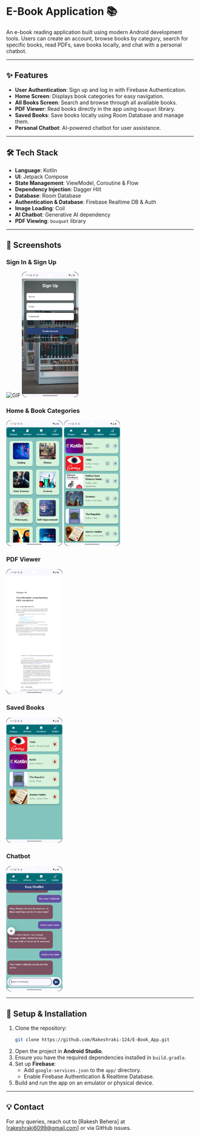 # E-Book Application 📚

An e-book reading application built using modern Android development tools. Users can create an account, browse books by category, search for specific books, read PDFs, save books locally, and chat with a personal chatbot.

---

## ✨ Features

- **User Authentication**: Sign up and log in with Firebase Authentication.
- **Home Screen**: Displays book categories for easy navigation.
- **All Books Screen**: Search and browse through all available books.
- **PDF Viewer**: Read books directly in the app using `bouquet` library.
- **Saved Books**: Save books locally using Room Database and manage them.
- **Personal Chatbot**: AI-powered chatbot for user assistance.

---

## 🛠️ Tech Stack

- **Language**: Kotlin
- **UI**: Jetpack Compose
- **State Management**: ViewModel, Coroutine & Flow
- **Dependency Injection**: Dagger Hilt
- **Database**: Room Database
- **Authentication & Database**: Firebase Realtime DB & Auth
- **Image Loading**: Coil
- **AI Chatbot**: Generative AI dependency
- **PDF Viewing**: `bouquet` library

---

## 📸 Screenshots

### Sign In & Sign Up
<img alt="GIF" src="https://github.com/Rakeshraki-124/E-Book_App/blob/main/signIn.png" width="30%">

<img alt="GIF" src="https://github.com/Rakeshraki-124/E-Book_App/blob/main/SignUp.png" width="30%">

### Home & Book Categories
<img alt="GIF" src="https://github.com/Rakeshraki-124/E-Book_App/blob/main/HomeScreen.png" width="30%">

<img alt="GIF" src="https://github.com/Rakeshraki-124/E-Book_App/blob/main/AllBookScreen.png" width="30%">

### PDF Viewer
<img alt="GIF" src="https://github.com/Rakeshraki-124/E-Book_App/blob/main/PdfViewScreen.png" width="30%">

### Saved Books
<img alt="GIF" src="https://github.com/Rakeshraki-124/E-Book_App/blob/main/SavedBookScreen1.png" width="30%">

### Chatbot
<img alt="GIF" src="https://github.com/Rakeshraki-124/E-Book_App/blob/main/ChatBotScreen1.png" width="30%">


---

## 🚀 Setup & Installation

1. Clone the repository:
   ```bash
   git clone https://github.com/Rakeshraki-124/E-Book_App.git
   ```
2. Open the project in **Android Studio**.
3. Ensure you have the required dependencies installed in `build.gradle`.
4. Set up **Firebase**:
    - Add `google-services.json` to the `app/` directory.
    - Enable Firebase Authentication & Realtime Database.
5. Build and run the app on an emulator or physical device.

---


## 💡 Contact
For any queries, reach out to [Rakesh Behera] at [rakeshraki6099@gmail.com] or via GitHub issues.
